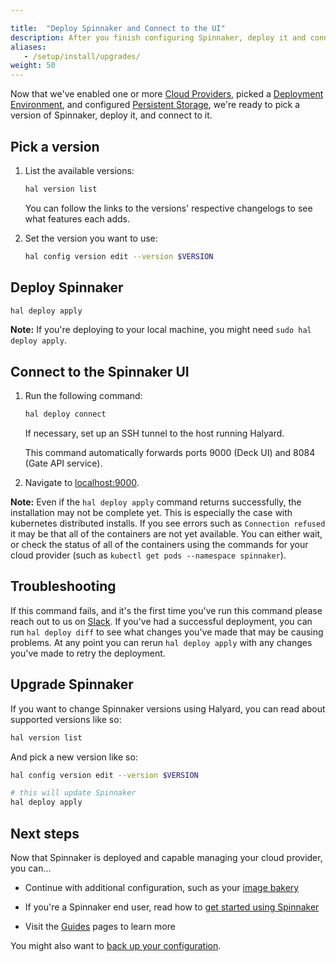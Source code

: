 ```yaml
---

title:  "Deploy Spinnaker and Connect to the UI"
description: After you finish configuring Spinnaker, deploy it and connect to the Deck, the Spinnaker UI.
aliases: 
   - /setup/install/upgrades/
weight: 50
---
```


Now that we've enabled one or more [Cloud Providers](/docs/setup/install/providers/), picked a [Deployment Environment](/docs/setup/install/environment/), and configured
[Persistent Storage](/docs/setup/install/storage/), we're ready to pick a version of Spinnaker, deploy it, and connect to it.

## Pick a version

1. List the available versions:

   ```bash
   hal version list
   ```

   You can follow the links to the versions' respective changelogs to see what
   features each adds.

1. Set the version you want to use:

   ```bash
   hal config version edit --version $VERSION
   ```

## Deploy Spinnaker

```bash
hal deploy apply
```

__Note:__ If you're deploying to your local machine, you might need `sudo hal
deploy apply`.


## Connect to the Spinnaker UI

1. Run the following command:

   ```bash
   hal deploy connect
   ```

   If necessary, set up an SSH tunnel to the host running Halyard.

   This  command automatically forwards ports 9000 (Deck UI) and 8084 (Gate API
     service).

1. Navigate to [localhost:9000](localhost:9000).


__Note:__ Even if the `hal deploy apply` command returns successfully, the 
installation may not be complete yet. This is especially the case with 
kubernetes distributed installs. If you see errors such as `Connection refused`
it may be that all of the containers are not yet available. You can either wait, 
or check the status of all of the containers using the commands for your cloud
provider (such as `kubectl get pods --namespace spinnaker`).

## Troubleshooting

If this command fails, and it's the first time you've run this command please
reach out to us on [Slack](http://join.spinnaker.io).
If you've had a successful deployment, you can run `hal deploy diff` to see what
changes you've made that may be causing problems. At any point you can rerun
`hal deploy apply` with any changes you've made to retry the deployment.

## Upgrade Spinnaker

If you want to change Spinnaker versions using Halyard, you can read about
supported versions like so:

```bash
hal version list
```

And pick a new version like so:

```bash
hal config version edit --version $VERSION

# this will update Spinnaker
hal deploy apply
```

## Next steps

Now that Spinnaker is deployed and capable managing your cloud provider, you
can...

* Continue with additional configuration, such as your [image
bakery](/docs/setup/other_config/bakery/)

* If you're a Spinnaker end user, read how to [get started using
Spinnaker](/docs/guides/user/get-started)

* Visit the [Guides](/docs/guides/) pages to learn more

You might also want to [back up your configuration](/docs/setup/install/backups/).
